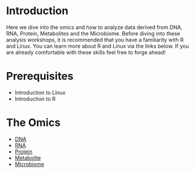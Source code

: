 # Introduction

Here we dive into the omics and how to analyze data derived from DNA, RNA, Protein, Metabolites and the Microbiome. Before diving into these analysis workshops, it is recommended that you have a familiarity with R and Linux. You can learn more about R and Linux via the links below. If you are already comfortable with these skills feel free to forge ahead!

# Prerequisites

* Introduction to Linux
* Introduction to R

# The Omics

* [DNA](DNA/DNA.md)
* [RNA](RNA/RNA.md)
* [Protein](Protein/Protein.md)
* [Metabolite](Metabolite/Metabolite.md)
* [Microbiome](Microbiome/Microbiome.md)

